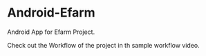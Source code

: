 # Android-Efarm
Android App for Efarm Project.

Check out the Workflow of the project in th sample workflow video.
